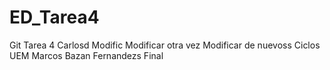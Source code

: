 # ED_Tarea4
Git Tarea 4
Carlosd
Modific
Modificar otra vez
Modificar de nuevoss
Ciclos UEM
Marcos Bazan Fernandezs
Final
